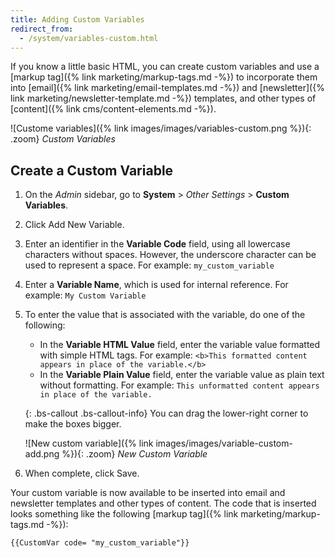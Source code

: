 ```yaml
---
title: Adding Custom Variables
redirect_from: 
  - /system/variables-custom.html
---
```


If you know a little basic HTML, you can create custom variables and use a [markup tag]({% link marketing/markup-tags.md -%}) to incorporate them into [email]({% link marketing/email-templates.md -%}) and [newsletter]({% link marketing/newsletter-template.md -%}) templates, and other types of [content]({% link cms/content-elements.md -%}).

![Custome variables]({% link images/images/variables-custom.png %}){: .zoom}
_Custom Variables_

## Create a Custom Variable

1. On the _Admin_ sidebar, go to **System** > _Other Settings_ > **Custom Variables**.

1. Click <span class="btn">Add New Variable</span>.

1. Enter an identifier in the **Variable Code** field, using all lowercase characters without spaces. However, the underscore character can be used to represent a space. For example: `my_custom_variable`
 
1. Enter a **Variable Name**, which is used for internal reference. For example: `My Custom Variable`
   
1. To enter the value that is associated with the variable, do one of the following:

   - In the **Variable HTML Value** field, enter the variable value formatted with simple HTML tags. For example:
   `<b>This formatted content appears in place of the variable.</b>`
   - In the **Variable Plain Value** field, enter the variable value as plain text without formatting. For example:
    `This unformatted content appears in place of the variable.`

    {: .bs-callout .bs-callout-info}
    You can drag the lower-right corner to make the boxes bigger.

    ![New custom variable]({% link images/images/variable-custom-add.png %}){: .zoom}
    _New Custom Variable_

1. When complete, click <span class="btn">Save</span>.
   
  Your custom variable is now available to be inserted into email and newsletter templates and other types of content.  The code that is inserted looks something like the following [markup tag]({% link marketing/markup-tags.md -%}):

  `{{CustomVar code= "my_custom_variable"}}`
  